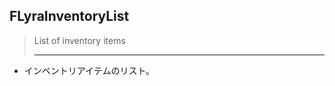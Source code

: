 ## FLyraInventoryList

> List of inventory items  
> 
> ----

* インベントリアイテムのリスト。




<!--- ページ内のリンク --->

<!--- 自前の画像へのリンク --->

<!--- generated --->

